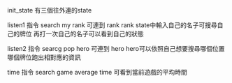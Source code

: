 init_state 有三個往外連的state

listen1 指令 search my rank 可連到 rank
rank state中輸入自己的名子可搜尋自己的牌位
再打一次自己的名子可以看到自己的狀態


         
listen2 指令 searcg pop hero 可連到 hero
hero可以依照自己想要搜尋哪個位置
哪個牌位跑出相對應的資訊



time 指令 search game average time
可看到當前遊戲的平均時間
